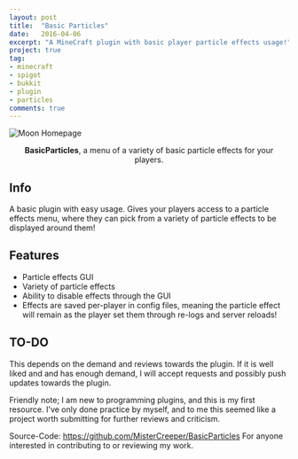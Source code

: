 ```yaml
---
layout: post
title:  "Basic Particles"
date:   2016-04-06
excerpt: "A MineCraft plugin with basic player particle effects usage!"
project: true
tag:
- minecraft 
- spigot
- bukkit
- plugin
- particles
comments: true
---
```


![Moon Homepage](https://cloud.githubusercontent.com/assets/754514/14509720/61c61058-01d6-11e6-93ab-0918515ecd56.png)    
    
<center><b>BasicParticles</b>, a menu of a variety of basic particle effects for your players.</center>

## Info
A basic plugin with easy usage. Gives your players access to a particle effects menu, where they can pick from a variety of particle effects to be displayed around them!

## Features
* Particle effects GUI
* Variety of particle effects
* Ability to disable effects through the GUI
* Effects are saved per-player in config files, meaning the particle effect will remain as the player set them through re-logs and server reloads!

## TO-DO
This depends on the demand and reviews towards the plugin. If it is well liked and and has enough demand, I will accept requests and possibly push updates towards the plugin.

Friendly note; I am new to programming plugins, and this is my first resource. I've only done practice by myself, and to me this seemed like a project worth submitting for further reviews and criticism.

Source-Code: https://github.com/MisterCreeper/BasicParticles
For anyone interested in contributing to or reviewing my work.
